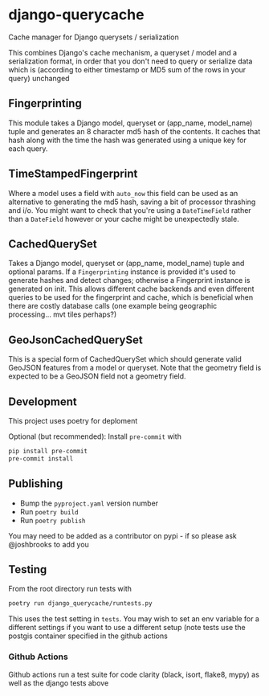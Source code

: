# django-querycache

Cache manager for Django querysets / serialization

This combines Django's cache mechanism, a queryset / model and a serialization format, in order that you don't need to query or serialize data which is (according to either timestamp or MD5 sum of the rows in your query) unchanged

## Fingerprinting

This module takes a Django model, queryset or (app_name, model_name) tuple and generates an 8 character md5 hash of the contents. It caches that hash along with the time the hash was generated using a unique key for each query.

## TimeStampedFingerprint

Where a model uses a field with `auto_now` this field can be used as an alternative to generating the md5 hash, saving a bit of processor thrashing and i/o. You might want to check that you're using a `DateTimeField` rather than a `DateField` however or your cache might be unexpectedly stale.

## CachedQuerySet

Takes a Django model, queryset or (app_name, model_name) tuple and optional params. If a `Fingerprinting` instance is provided it's used to generate hashes and detect changes; otherwise a Fingerprint instance is generated on init. This allows different cache backends and even different queries to be used for the fingerprint and cache, which is beneficial when there are costly database calls (one example being geographic processing... mvt tiles perhaps?)

## GeoJsonCachedQuerySet

This is a special form of CachedQuerySet which should generate valid GeoJSON features from a model or queryset. Note that the geometry field is expected to be a GeoJSON field not a geometry field.

## Development

This project uses poetry for deploment

Optional (but recommended): Install `pre-commit` with

```bash
pip install pre-commit
pre-commit install
```

## Publishing

- Bump the `pyproject.yaml` version number
- Run `poetry build`
- Run `poetry publish`

You may need to be added as a contributor on pypi - if so please ask @joshbrooks to add you

##  Testing

From the root directory run tests with

```bash
poetry run django_querycache/runtests.py
```

This uses the test setting in `tests`. You may wish to set an env variable for a different settings if you want to use a different setup (note tests use the postgis container specified in the github actions

### Github Actions

Github actions run a test suite for code clarity (black, isort, flake8, mypy) as well as the django tests above
